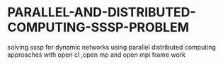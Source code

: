 # PARALLEL-AND-DISTRIBUTED-COMPUTING-SSSP-PROBLEM
solving sssp for dynamic networks  using parallel distributed computing approaches with open cl ,open mp and open mpi frame work 
